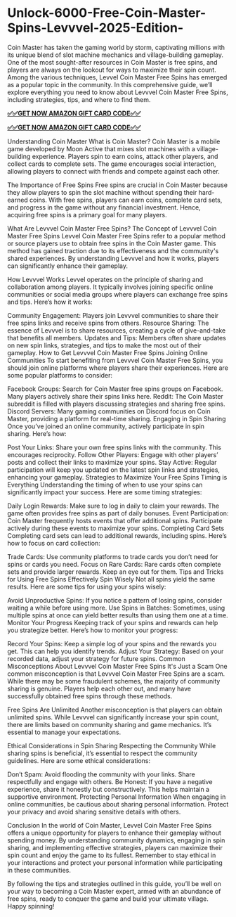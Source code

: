 # Unlock-6000-Free-Coin-Master-Spins-Levvvel-2025-Edition-
Coin Master has taken the gaming world by storm, captivating millions with its unique blend of slot machine mechanics and village-building gameplay. One of the most sought-after resources in Coin Master is free spins, and players are always on the lookout for ways to maximize their spin count. Among the various techniques, Levvel Coin Master Free Spins has emerged as a popular topic in the community. In this comprehensive guide, we’ll explore everything you need to know about Levvvel Coin Master Free Spins, including strategies, tips, and where to find them.


**[✅✅GET NOW AMAZON GIFT CARD CODE✅✅](https://webtorewards.com/all-gift-card-two/)**

**[✅✅GET NOW AMAZON GIFT CARD CODE✅✅](https://webtorewards.com/all-gift-card-two/)**

Understanding Coin Master
What is Coin Master?
Coin Master is a mobile game developed by Moon Active that mixes slot machines with a village-building experience. Players spin to earn coins, attack other players, and collect cards to complete sets. The game encourages social interaction, allowing players to connect with friends and compete against each other.

The Importance of Free Spins
Free spins are crucial in Coin Master because they allow players to spin the slot machine without spending their hard-earned coins. With free spins, players can earn coins, complete card sets, and progress in the game without any financial investment. Hence, acquiring free spins is a primary goal for many players.

What Are Levvvel Coin Master Free Spins?
The Concept of Levvvel Coin Master Free Spins
Levvel Coin Master Free Spins refer to a popular method or source players use to obtain free spins in the Coin Master game. This method has gained traction due to its effectiveness and the community's shared experiences. By understanding Levvvel and how it works, players can significantly enhance their gameplay.

How Levvvel Works
Levvel operates on the principle of sharing and collaboration among players. It typically involves joining specific online communities or social media groups where players can exchange free spins and tips. Here’s how it works:

Community Engagement: Players join Levvvel communities to share their free spins links and receive spins from others.
Resource Sharing: The essence of Levvvel is to share resources, creating a cycle of give-and-take that benefits all members.
Updates and Tips: Members often share updates on new spin links, strategies, and tips to make the most out of their gameplay.
How to Get Levvvel Coin Master Free Spins
Joining Online Communities
To start benefiting from Levvvel Coin Master Free Spins, you should join online platforms where players share their experiences. Here are some popular platforms to consider:

Facebook Groups: Search for Coin Master free spins groups on Facebook. Many players actively share their spins links here.
Reddit: The Coin Master subreddit is filled with players discussing strategies and sharing free spins.
Discord Servers: Many gaming communities on Discord focus on Coin Master, providing a platform for real-time sharing.
Engaging in Spin Sharing
Once you’ve joined an online community, actively participate in spin sharing. Here’s how:

Post Your Links: Share your own free spins links with the community. This encourages reciprocity.
Follow Other Players: Engage with other players’ posts and collect their links to maximize your spins.
Stay Active: Regular participation will keep you updated on the latest spin links and strategies, enhancing your gameplay.
Strategies to Maximize Your Free Spins
Timing is Everything
Understanding the timing of when to use your spins can significantly impact your success. Here are some timing strategies:

Daily Login Rewards: Make sure to log in daily to claim your rewards. The game often provides free spins as part of daily bonuses.
Event Participation: Coin Master frequently hosts events that offer additional spins. Participate actively during these events to maximize your spins.
Completing Card Sets
Completing card sets can lead to additional rewards, including spins. Here’s how to focus on card collection:

Trade Cards: Use community platforms to trade cards you don’t need for spins or cards you need.
Focus on Rare Cards: Rare cards often complete sets and provide larger rewards. Keep an eye out for them.
Tips and Tricks for Using Free Spins Effectively
Spin Wisely
Not all spins yield the same results. Here are some tips for using your spins wisely:

Avoid Unproductive Spins: If you notice a pattern of losing spins, consider waiting a while before using more.
Use Spins in Batches: Sometimes, using multiple spins at once can yield better results than using them one at a time.
Monitor Your Progress
Keeping track of your spins and rewards can help you strategize better. Here’s how to monitor your progress:

Record Your Spins: Keep a simple log of your spins and the rewards you get. This can help you identify trends.
Adjust Your Strategy: Based on your recorded data, adjust your strategy for future spins.
Common Misconceptions About Levvvel Coin Master Free Spins
It's Just a Scam
One common misconception is that Levvvel Coin Master Free Spins are a scam. While there may be some fraudulent schemes, the majority of community sharing is genuine. Players help each other out, and many have successfully obtained free spins through these methods.

Free Spins Are Unlimited
Another misconception is that players can obtain unlimited spins. While Levvvel can significantly increase your spin count, there are limits based on community sharing and game mechanics. It’s essential to manage your expectations.

Ethical Considerations in Spin Sharing
Respecting the Community
While sharing spins is beneficial, it’s essential to respect the community guidelines. Here are some ethical considerations:

Don’t Spam: Avoid flooding the community with your links. Share respectfully and engage with others.
Be Honest: If you have a negative experience, share it honestly but constructively. This helps maintain a supportive environment.
Protecting Personal Information
When engaging in online communities, be cautious about sharing personal information. Protect your privacy and avoid sharing sensitive details with others.

Conclusion
In the world of Coin Master, Levvel Coin Master Free Spins offers a unique opportunity for players to enhance their gameplay without spending money. By understanding community dynamics, engaging in spin sharing, and implementing effective strategies, players can maximize their spin count and enjoy the game to its fullest. Remember to stay ethical in your interactions and protect your personal information while participating in these communities.

By following the tips and strategies outlined in this guide, you’ll be well on your way to becoming a Coin Master expert, armed with an abundance of free spins, ready to conquer the game and build your ultimate village. Happy spinning!
